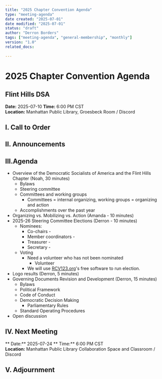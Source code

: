 ```yaml
---
title: "2025 Chapter Convention Agenda"
type: "meeting-agenda"
date created: "2025-07-01"
date modified: "2025-07-01"
status: "draft"
author: "Derron Borders"
tags: ["meeting-agenda", "general-membership", "monthly"]
version: "1.0"
related_docs:
 
---
```


# 2025 Chapter Convention Agenda
## Flint Hills DSA

**Date:** 2025-07-10
**Time:** 6:00 PM CST  
**Location:** Manhattan Public Library, Groesbeck Room / Discord  

## I. Call to Order

## II. Announcements

## III.Agenda

- Overview of the Democratic Socialists of America and the Flint Hills Chapter (Noah, 30 minutes)
  - Bylaws
  - Steering committee
  - Committees and working groups
    - Committees = internal organizing, working groups = organizing and action
  - Accomplishments over the past year
- Organizing vs. Mobilizing vs. Action  (Amanda - 10 minutes)
- 2025-26 Steering Committee Elections (Derron - 10 minutes)
  - Nominees:
    - Co-chairs - 
    - Member coordinators - 
    - Treasurer - 
    - Secretary -
  - Voting
    - Need a volunteer who has not been nominated
      - Volunteer 
    - We will use [RCV123.org](https://www.rcv123.org/home)'s free software to run election.
- Logo results (Derron, 5 minutes)
- Governing Documents Revision and Development (Derron, 15 minutes)
  - Bylaws
  - Political Framework
  - Code of Conduct
  - Democratic Decision Making
    - Parliamentary Rules
  - Standard Operating Procedures
- Open discussion

## IV. Next Meeting 

** Date:** 2025-07-24 
** Time:** 6:00 PM CST  
**Location:** Manhattan Public Library Collaboration Space and Classroom / Discord  

## V. Adjournment

